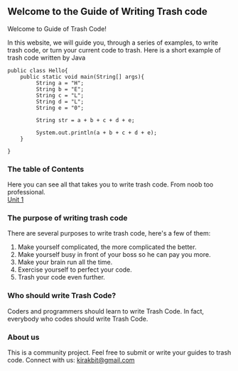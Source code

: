 ## Welcome to the Guide of Writing Trash code

Welcome to Guide of Trash Code! 

In this website, we will guide you, through a series of examples, to write trash code, or turn your current code to trash. 
Here is a short example of trash code written by Java

```
public class Hello{
    public static void main(String[] args){
         String a = "H";
         String b = "E";
         String c = "L";
         String d = "L";
         String e = "0";
 
         String str = a + b + c + d + e;      
         
         System.out.println(a + b + c + d + e);   
    }

}
```

### The table of Contents
Here you can see all that takes you to write trash code. From noob too professional. <br>
[Unit 1](unit_1.md)

### The purpose of writing trash code

There are several purposes to write trash code, here's a few of them:
1. Make yourself complicated, the more complicated the better.
2. Make yourself busy in front of your boss so he can pay you more.
3. Make your brain run all the time.
4. Exercise yourself to perfect your code. 
5. Trash your code even further.

### Who should write Trash Code?

Coders and programmers should learn to write Trash Code. In fact, everybody who codes should write Trash Code. 

### About us

This is a community project. Feel free to submit or write your guides to trash code.
Connect with us: kirakbit@gmail.com 
